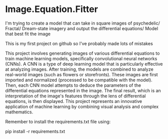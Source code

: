 #  Image.Equation.Fitter

I'm trying to create a model that can take in square images of psychedelic/ Fractal/ Dream-state imagery and output the differential equations/ Model that best fit the image

This is my first project on github so I've probably made lots of mistakes 

This project involves generating images of various differential equations to train machine learning models, specifically convolutional neural networks (CNNs). A CNN is a type of deep learning model that is particularly effective at analyzing images. After training, the models are combined to analyze real-world images (such as flowers or storefronts). These images are first imported and normalized (processed to be compatible with the model). Then, each CNN model attempts to deduce the parameters of the differential equations represented in the image. The final result, which is an interpretation of the image's features through the lens of differential equations, is then displayed. This project represents an innovative application of machine learning by combining visual analysis and complex mathematics.

Remember to install the requirements.txt file using:


pip install -r requirements.txt
